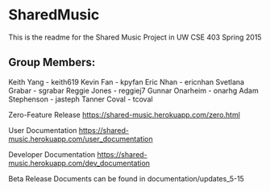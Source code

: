 # SharedMusic
This is the readme for the Shared Music Project in UW CSE 403 Spring 2015

## Group Members:
Keith Yang - keith619
Kevin Fan - kpyfan
Eric Nhan - ericnhan
Svetlana Grabar - sgrabar
Reggie Jones - reggiej7
Gunnar Onarheim - onarhg
Adam Stephenson - jasteph
Tanner Coval - tcoval

Zero-Feature Release
https://shared-music.herokuapp.com/zero.html

User Documentation
https://shared-music.herokuapp.com/user_documentation

Developer Documentation
https://shared-music.herokuapp.com/dev_documentation

Beta Release
Documents can be found in documentation/updates_5-15
